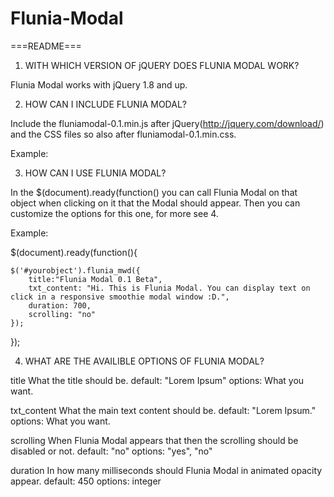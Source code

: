 # Flunia-Modal

===README===

1. WITH WHICH VERSION OF jQUERY DOES FLUNIA MODAL WORK?

Flunia Modal works with jQuery 1.8 and up.

2. HOW CAN I INCLUDE FLUNIA MODAL?

Include the fluniamodal-0.1.min.js after jQuery(http://jquery.com/download/)
and the CSS files so also after fluniamodal-0.1.min.css.

  Example:

  <link rel="stylesheet" href="fluniamodal-0.1.min.css">
  
  <script type="text/javascript" src="jQUERY"></script>
  <script type="text/javascript" src="fluniamodal-0.1.min.js"></script>
  
3. HOW CAN I USE FLUNIA MODAL?

In the $(document).ready(function() you can call Flunia Modal on that object 
when clicking on it that the Modal should appear. Then you can customize the options for this one, for more see 4.

  Example:
  
  $(document).ready(function(){
  
    $('#yourobject').flunia_mwd({
    	title:"Flunia Modal 0.1 Beta",
    	txt_content: "Hi. This is Flunia Modal. You can display text on click in a responsive smoothie modal window :D.",
    	duration: 700,
    	scrolling: "no"
    });
    
  });
  
4. WHAT ARE THE AVAILIBLE OPTIONS OF FLUNIA MODAL?

title
  What the title should be.
  default: "Lorem Ipsum"
  options: What you want.
  
txt_content
  What the main text content should be.
  default: "Lorem Ipsum."
  options: What you want.
  
scrolling
  When Flunia Modal appears that then the scrolling should be disabled or not.
  default: "no"
  options: "yes", "no"
  
duration
  In how many milliseconds should Flunia Modal in animated opacity appear.
  default: 450
  options: integer

    




